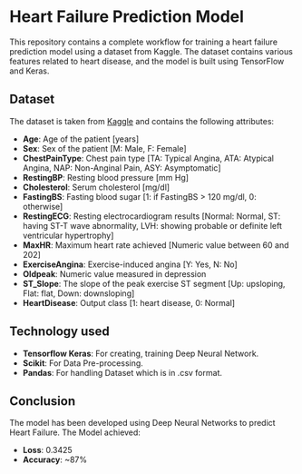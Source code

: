 # Heart Failure Prediction Model

This repository contains a complete workflow for training a heart failure prediction model using a dataset from Kaggle. The dataset contains various features related to heart disease, and the model is built using TensorFlow and Keras.

## Dataset

The dataset is taken from [Kaggle](https://www.kaggle.com/datasets/fedesoriano/heart-failure-prediction) and contains the following attributes:

- **Age**: Age of the patient [years]
- **Sex**: Sex of the patient [M: Male, F: Female]
- **ChestPainType**: Chest pain type [TA: Typical Angina, ATA: Atypical Angina, NAP: Non-Anginal Pain, ASY: Asymptomatic]
- **RestingBP**: Resting blood pressure [mm Hg]
- **Cholesterol**: Serum cholesterol [mg/dl]
- **FastingBS**: Fasting blood sugar [1: if FastingBS > 120 mg/dl, 0: otherwise]
- **RestingECG**: Resting electrocardiogram results [Normal: Normal, ST: having ST-T wave abnormality, LVH: showing probable or definite left ventricular hypertrophy]
- **MaxHR**: Maximum heart rate achieved [Numeric value between 60 and 202]
- **ExerciseAngina**: Exercise-induced angina [Y: Yes, N: No]
- **Oldpeak**: Numeric value measured in depression
- **ST_Slope**: The slope of the peak exercise ST segment [Up: upsloping, Flat: flat, Down: downsloping]
- **HeartDisease**: Output class [1: heart disease, 0: Normal]

## Technology used

- **Tensorflow Keras**: For creating, training Deep Neural Network.
- **Scikit**: For Data Pre-processing.
- **Pandas**: For handling Dataset which is in .csv format.


## Conclusion

The model has been developed using Deep Neural Networks to predict Heart Failure.
The Model achieved:
- **Loss**: 0.3425
- **Accuracy**: ~87%
